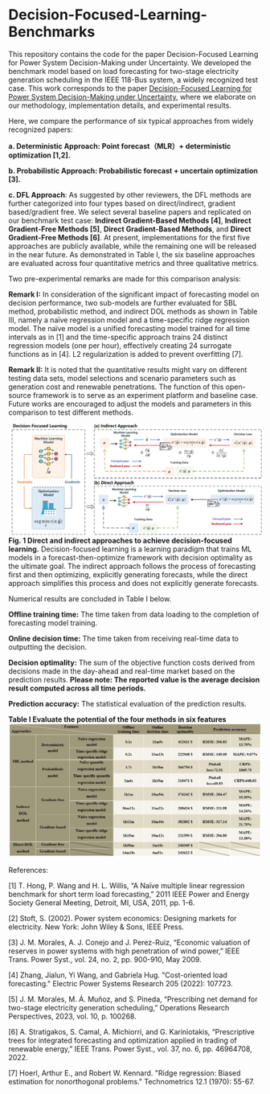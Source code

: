 # Decision-Focused-Learning-Benchmarks
This repository contains the code for the paper Decision-Focused Learning for Power System Decision-Making under Uncertainty. We developed the benchmark model based on load forecasting for two-stage electricity generation scheduling in the IEEE 118-Bus system, a widely recognized test case. This work corresponds to the paper [Decision-Focused Learning for Power System Decision-Making under Uncertainty](https://arxiv.org/abs/2401.03680), where we elaborate on our methodology, implementation details, and experimental results.

Here, we compare the performance of six typical approaches from widely recognized papers: 

**a. Deterministic Approach: Point forecast（MLR）+ deterministic optimization [1,2].**

**b. Probabilistic Approach: Probabilistic forecast + uncertain optimization [3].**

**c. DFL Approach**: As suggested by other reviewers, the DFL methods are further categorized into four types based on direct/indirect, gradient based/gradient free. We select several baseline papers and replicated on our benchmark test case: **Indirect Gradient-Based Methods [4]**, **Indirect Gradient-Free Methods [5]**, **Direct Gradient-Based Methods**, and **Direct Gradient-Free Methods [6]**. At present, implementations for the first five approaches are publicly available, while the remaining one will be released in the near future. As demonstrated in Table I, the six baseline approaches are evaluated across four quantitative metrics and three qualitative metrics.

Two pre-experimental remarks are made for this comparison analysis: 

**Remark I:** In consideration of the significant impact of forecasting model on decision performance, two sub-models are further evaluated for SBL method, probabilistic method, and indirect DOL methods as shown in Table III, namely a naïve regression model and a time-specific ridge regression model. The naïve model is a unified forecasting model trained for all time intervals as in [1] and the time-specific approach trains 24 distinct regression models (one per hour), effectively creating 24 surrogate functions as in [4]. L2 regularization is added to prevent overfitting [7].

**Remark II:** It is noted that the quantitative results might vary on different testing data sets, model selections and scenario parameters such as generation cost and renewable penetrations. The function of this open-source framework is to serve as an experiment platform and baseline case. Future works are encouraged to adjust the models and parameters in this comparison to test different methods.

![Alt Text](Direct%20and%20indirect%20approaches%20to%20achieve%20decision-focused%20learning.png)
**Fig. 1 Direct and indirect approaches to achieve decision-focused learning.** Decision-focused learning is a learning paradigm that trains ML models in a forecast-then-optimize framework with decision optimality as the ultimate goal. The indirect approach follows the process of forecasting first and then optimizing, explicitly generating forecasts, while the direct approach simplifies this process and does not explicitly generate forecasts.

Numerical results are concluded in Table I below.

**Offline training time:** The time taken from data loading to the completion of forecasting model training.

**Online decision time:** The time taken from receiving real-time data to outputting the decision.

**Decision optimality:** The sum of the objective function costs derived from decisions made in the day-ahead and real-time market based on the prediction results. **Please note: The reported value is the average decision result computed across all time periods.**

**Prediction accuracy:** The statistical evaluation of the prediction results.

**Table I Evaluate the potential of the four methods in six features**
![Alt Text](Numerical_results_in_benchmark_experiment.png)

References:

[1] T. Hong, P. Wang and H. L. Willis, “A Naïve multiple linear regression benchmark for short term load forecasting,” 2011 IEEE Power and Energy Society General Meeting, Detroit, MI, USA, 2011, pp. 1-6.

[2] Stoft, S. (2002). Power system economics: Designing markets for electricity. New York: John Wiley & Sons, IEEE Press.

[3] J. M. Morales, A. J. Conejo and J. Perez-Ruiz, “Economic valuation of reserves in power systems with high penetration of wind power,” IEEE Trans. Power Syst., vol. 24, no. 2, pp. 900-910, May 2009.

[4] Zhang, Jialun, Yi Wang, and Gabriela Hug. "Cost-oriented load forecasting." Electric Power Systems Research 205 (2022): 107723.

[5] J. M. Morales, M. Á. Muñoz, and S. Pineda, “Prescribing net demand for two-stage electricity generation scheduling,” Operations Research Perspectives, 2023, vol. 10, p. 100268.

[6] A. Stratigakos, S. Camal, A. Michiorri, and G. Kariniotakis, “Prescriptive trees for integrated forecasting and optimization applied in trading of renewable energy,” IEEE Trans. Power Syst., vol. 37, no. 6, pp. 46964708, 2022.

[7] Hoerl, Arthur E., and Robert W. Kennard. "Ridge regression: Biased estimation for nonorthogonal problems." Technometrics 12.1 (1970): 55-67.



